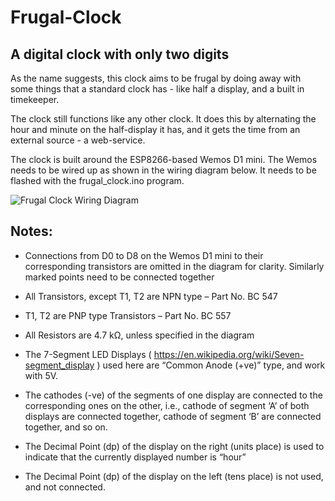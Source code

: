 # Frugal-Clock
## A digital clock with only two digits

As the name suggests, this clock aims to be frugal by doing away with some things that a standard clock has - like half a display, and a built in timekeeper.

The clock still functions like any other clock. It does this by alternating the hour and minute on the half-display it has, and it gets the time from an external source - a web-service.

The clock is built around the ESP8266-based Wemos D1 mini. The Wemos needs to be wired up as shown in the wiring diagram below. It needs to be flashed with the frugal_clock.ino program.


![Frugal Clock Wiring Diagram](https://github.com/ajithvasudevan/Frugal-Clock/raw/master/Frugal%20Clock%20-%20Wiring%20Diagram.png "Frugal Clock - Wiring Diagram")

## Notes:

* Connections from D0 to D8 on the Wemos D1 mini to their corresponding transistors are omitted in the diagram for clarity. Similarly marked points need to be connected together

* All Transistors, except T1, T2 are NPN type  – Part No. BC 547
 
* T1, T2 are PNP type Transistors                  – Part No. BC 557 

* All Resistors are 4.7 kΩ, unless specified in the diagram

* The 7-Segment LED Displays ( https://en.wikipedia.org/wiki/Seven-segment_display  ) used here are “Common Anode (+ve)” type, and work with 5V.

* The cathodes (-ve) of the segments of one display are connected to the corresponding ones on the other, i.e., cathode of segment ‘A’ of both displays are connected together, cathode of segment ‘B’ are connected together, and so on.

* The Decimal Point (dp) of the display on the right (units place) is used to indicate that the currently displayed number is “hour”

* The Decimal Point (dp) of the display on the left (tens place) is not used, and not connected. 
